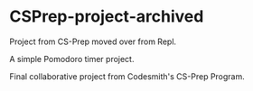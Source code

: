 # CSPrep-project-archived
Project from CS-Prep moved over from Repl.

A simple Pomodoro timer project.

Final collaborative project from Codesmith's CS-Prep Program.